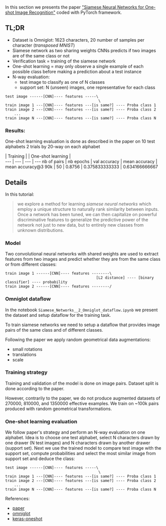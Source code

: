 In this section we presents the paper ["Siamese Neural Networks for One-shot Image Recognition"](https://www.cs.cmu.edu/~rsalakhu/papers/oneshot1.pdf) coded with PyTorch framework. 

## TL;DR

- Dataset is Omniglot: 1623 characters, 20 number of samples per character (*transposed MNIST*)
- Siamese network as two sharing weights CNNs predicts if two images are of the same class or not
- Verification task = training of the siamese network
- One-shot learning = may only observe a single example of each possible class before making a prediction about a test instance
- N-way evaluation: 
    - test image to classify as one of N classes 
    - support set: N (unseen) images, one representative for each class

```
test image ------[CNN]---- features -----\
                                          \
train image 1 ---[CNN]---- features ---[is same?] ---- Proba class 1
train image 2 ---[CNN]---- features ---[is same?] ---- Proba class 2  
    ...                                  
train image N ---[CNN]---- features ---[is same?] ---- Proba class N
```

### Results:

One-shot learning evaluation is done as described in the paper on 10 test alphabets 2 trials by 20-way on each alphabet

| Training | | One-shot learning |   
--- | --- | --- | ---
nb of pairs | nb epochs | val accuracy | mean accuracy  | mean accuracy@3 
    90k     |    50     |   0.8756     | 0.375833333333 | 0.634166666667 
    


## Details 

In this tutorial:
> we explore a method for learning *siamese neural networks* which employ a unique structure to naturally rank 
similarity between inputs. Once a network has been tuned, we can then capitalize on powerful discriminative 
features to generalize the predictive power of the network not just to new data, but to entirely new classes 
from unknown distributions. 

### Model

Two convolutional neural networks with shared weights are used to extract features from two images and predict whether 
they are from the same class or from different classes:

```
train image 1 ------[CNN]---- features --------\
                                         [L2 distance] ---- [binary classifier] ---- probability    
train image 2 ------[CNN]---- features --------/ 
``` 


### Omniglot dataflow

In the notebook `Siamese_Networks__2_Omniglot_dataflow.ipynb` we present the dataset and setup dataflow 
for the training task.

To train siamese networks we need to setup a dataflow that provides image pairs of the same class and of different 
classes. 

Following the paper we apply random geometrical data augmentations:
- small rotations
- translations
- scale

### Training strategy

Training and validation of the model is done on image pairs. Dataset split is done according to the paper.

However, contrarily to the paper, we do not produce augmented datasets of 270000, 810000, and 1350000 
effective examples. We train on ~100k pairs produced with random geometrical transformations.

 
### One-shot learning evaluation

We follow paper's strategy and perform an N-way evaluation on one alphabet. Idea is to choose one test alphabet, 
select N characters drawn by one drawer (N test images) and N characters drawn by another drawer (support set). 
Next we use the trained model to compare test image with the support set, compute probabilities and select the most 
similar image from support set and deduce the class:   
```
test image ------[CNN]---- features -----\
                                          \
train image 1 ---[CNN]---- features ---[is same?] ---- Proba class 1
train image 2 ---[CNN]---- features ---[is same?] ---- Proba class 2  
    ...                                  
train image N ---[CNN]---- features ---[is same?] ---- Proba class N
```


References:
- [paper](https://www.cs.cmu.edu/~rsalakhu/papers/oneshot1.pdf)
- [omniglot](https://github.com/brendenlake/omniglot)
- [keras-oneshot](https://github.com/sorenbouma/keras-oneshot)